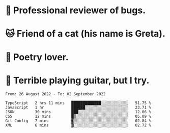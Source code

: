 # 🐛 Professional reviewer of bugs.
# 🐱 Friend of a cat (his name is Greta).
# 📜 Poetry lover.
# 🎸 Terrible playing guitar, but I try.

<!--START_SECTION:waka-->

```text
From: 26 August 2022 - To: 02 September 2022

TypeScript   2 hrs 11 mins   █████████████░░░░░░░░░░░░   51.75 %
JavaScript   1 hr            ██████░░░░░░░░░░░░░░░░░░░   23.71 %
JSON         30 mins         ███░░░░░░░░░░░░░░░░░░░░░░   12.06 %
CSS          12 mins         █▒░░░░░░░░░░░░░░░░░░░░░░░   05.09 %
Git Config   7 mins          ▓░░░░░░░░░░░░░░░░░░░░░░░░   02.84 %
XML          6 mins          ▓░░░░░░░░░░░░░░░░░░░░░░░░   02.72 %
```

<!--END_SECTION:waka-->
